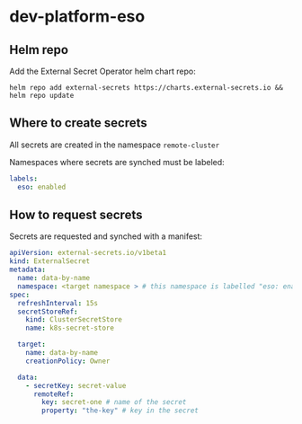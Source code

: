 # dev-platform-eso

## Helm repo

Add the External Secret Operator helm chart repo:

```
helm repo add external-secrets https://charts.external-secrets.io && helm repo update
```

## Where to create secrets

All secrets are created in the namespace `remote-cluster`

Namespaces where secrets are synched must be labeled:

```yaml
labels:
  eso: enabled
```

## How to request secrets

Secrets are requested and synched with a manifest:

```yaml
apiVersion: external-secrets.io/v1beta1
kind: ExternalSecret
metadata:
  name: data-by-name
  namespace: <target namespace > # this namespace is labelled "eso: enabled" 
spec:
  refreshInterval: 15s
  secretStoreRef:
    kind: ClusterSecretStore
    name: k8s-secret-store

  target:
    name: data-by-name
    creationPolicy: Owner

  data:
    - secretKey: secret-value
      remoteRef:
        key: secret-one # name of the secret
        property: "the-key" # key in the secret
```